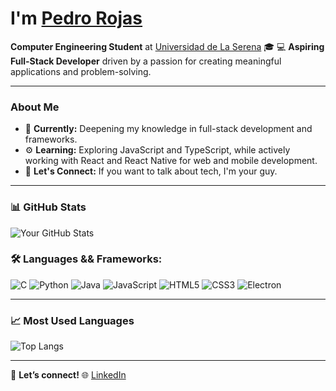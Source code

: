 # I'm  [Pedro Rojas](https://github.com/NomekoGenkah)

 **Computer Engineering Student** at [Universidad de La Serena](https://www.userena.cl/) 🎓 💻
 **Aspiring Full-Stack Developer** driven by a passion for creating meaningful applications and problem-solving.

---

### About Me  
- 🌱 **Currently:** Deepening my knowledge in full-stack development and frameworks.  
- ⚙️ **Learning:** Exploring JavaScript and TypeScript, while actively working with React and React Native for web and mobile development.  
- 🧠 **Let's Connect:** If you want to talk about tech, I'm your guy.


---

### 📊 GitHub Stats
![Your GitHub Stats](https://github-readme-stats.vercel.app/api?username=NomekoGenkah&show_icons=true&theme=dark)

### 🛠️ Languages && Frameworks:
![C](https://img.shields.io/badge/-C-A8B9CC?&logo=C)
![Python](https://img.shields.io/badge/-Python-3572A5?&logo=Python)
![Java](https://img.shields.io/badge/-Java-007396?&logo=Java)
![JavaScript](https://img.shields.io/badge/-JavaScript-fff?&logo=JavaScript)
![HTML5](https://img.shields.io/badge/-HTML5-E34F26?&logo=HTML5)
![CSS3](https://img.shields.io/badge/-CSS3-1572B6?&logo=CSS3)
![Electron](https://img.shields.io/badge/-electron-F1C40F?&logo=electron)

---

### 📈 Most Used Languages
![Top Langs](https://github-readme-stats.vercel.app/api/top-langs/?username=NomekoGenkah&layout=compact&theme=dark)

---

🎯 **Let’s connect!** 🌐 [LinkedIn](https://www.linkedin.com/in/pedro-ignacio-rojas-molina/)
